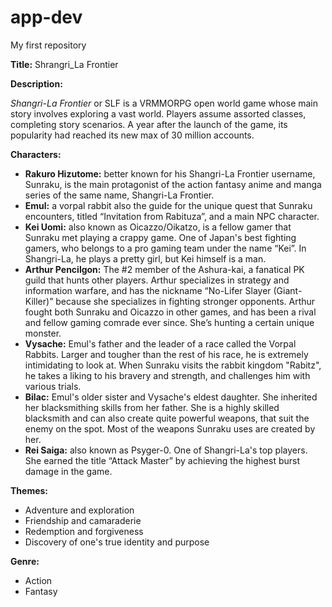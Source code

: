# app-dev
My first repository

**Title:** Shrangri_La Frontier

**Description:**

*Shangri-La Frontier* or SLF is a VRMMORPG open world game whose main story involves exploring a vast world. Players assume assorted classes, completing story scenarios. A year after the launch of the game, its popularity had reached its new max of 30 million accounts.

**Characters:**

- **Rakuro Hizutome:** better known for his Shangri-La Frontier username, Sunraku, is the main protagonist of the action fantasy anime and manga series of the same name, Shangri-La Frontier.
- **Emul:** a vorpal rabbit also the guide for the unique quest that Sunraku encounters, titled “Invitation from Rabituza”, and a main NPC character.
- **Kei Uomi:** also known as Oicazzo/Oikatzo, is a fellow gamer that Sunraku met playing a crappy game. One of Japan's best fighting gamers, who belongs to a pro gaming team under the name “Kei”. In Shangri-La, he plays a pretty girl, but Kei himself is a man.
- **Arthur Pencilgon:** The #2 member of the Ashura-kai, a fanatical PK guild that hunts other players. Arthur specializes in strategy and information warfare, and has the nickname “No-Lifer Slayer (Giant-Killer)” because she specializes in fighting stronger opponents. Arthur fought both Sunraku and Oicazzo in other games, and has been a rival and fellow gaming comrade ever since. She’s hunting a certain unique monster.
- **Vysache:** Emul's father and the leader of a race called the Vorpal Rabbits. Larger and tougher than the rest of his race, he is extremely intimidating to look at. When Sunraku visits the rabbit kingdom "Rabitz", he takes a liking to his bravery and strength, and challenges him with various trials.
- **Bilac:** Emul's older sister and Vysache's eldest daughter. She inherited her blacksmithing skills from her father. She is a highly skilled blacksmith and can also create quite powerful weapons, that suit the enemy on the spot. Most of the weapons Sunraku uses are created by her.
- **Rei Saiga:** also known as Psyger-0. One of Shangri-La's top players. She earned the title “Attack Master” by achieving the highest burst damage in the game.

**Themes:**

- Adventure and exploration
- Friendship and camaraderie
- Redemption and forgiveness
- Discovery of one's true identity and purpose

**Genre:**

- Action
- Fantasy
